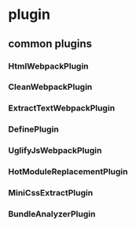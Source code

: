 # plugin

## common plugins

### HtmlWebpackPlugin

### CleanWebpackPlugin

### ExtractTextWebpackPlugin

### DefinePlugin

### UglifyJsWebpackPlugin

### HotModuleReplacementPlugin

### MiniCssExtractPlugin

### BundleAnalyzerPlugin
